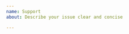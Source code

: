 ```yaml
---
name: Support
about: Describe your issue clear and concise

---
```


<!-- Keep it short and sweet! -->
